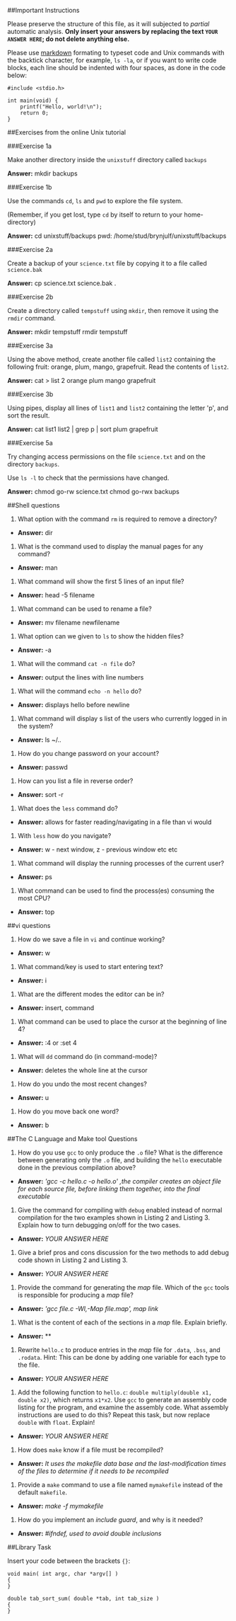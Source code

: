 ##Important Instructions

Please preserve the structure of this file, as it will subjected to *partial*
automatic analysis. **Only insert your answers by replacing the text `YOUR ANSWER HERE`; do not delete anything else.** 

Please use [markdown](https://help.github.com/articles/markdown-basics) formating to typeset code and Unix commands with the backtick character, for example, `ls -la`, or if you want to write code blocks, each line should be indented with four spaces, as done in the code below:

    #include <stdio.h>
    
    int main(void) {
    	printf("Hello, world!\n");
    	return 0;
    }


##Exercises from the online Unix tutorial

###Exercise 1a

Make another directory inside the `unixstuff` directory called `backups`

**Answer:** mkdir backups

###Exercise 1b

Use the commands `cd`, `ls` and `pwd` to explore the file system.

(Remember, if you get lost, type `cd` by itself to return to your home-directory)

**Answer:** cd unixstuff/backups
		pwd: /home/stud/brynjulf/unixstuff/backups

###Exercise 2a

Create a backup of your `science.txt` file by copying it to a file called `science.bak`

**Answer:** cp science.txt science.bak . 

###Exercise 2b

Create a directory called `tempstuff` using `mkdir`, then remove it using the `rmdir` command.

**Answer:** mkdir tempstuff
		rmdir tempstuff

###Exercise 3a

Using the above method, create another file called `list2` containing the following fruit: orange, plum, mango, grapefruit. Read the contents of `list2`.

**Answer:** cat > list 2
		orange
		plum
		mango
		grapefruit

###Exercise 3b

Using pipes, display all lines of `list1` and `list2` containing the letter 'p', and sort the result.

**Answer:** cat list1 list2 | grep p | sort 
		plum
		grapefruit

###Exercise 5a

Try changing access permissions on the file `science.txt` and on the directory `backups`.

Use `ls -l` to check that the permissions have changed.

**Answer:** chmod go-rw science.txt
		chmod go-rwx backups

##Shell questions

1. What option with the command `rm` is required to remove a directory?
  - **Answer:** dir
1. What is the command used to display the manual pages for any command?
  - **Answer:** man
1. What command will show the first 5 lines of an input file?
  - **Answer:** head -5 filename
1. What command can be used to rename a file?
  - **Answer:** mv filename newfilename 
1. What option can we given to `ls` to show the hidden files?
  - **Answer:** -a 
1. What will the command `cat -n file` do?
  - **Answer:** output the lines with line numbers
1. What will the command `echo -n hello` do?
  - **Answer:** displays hello before newline 
1. What command will display s list of the users who currently logged in in the system?
  - **Answer:** ls ~/.. 
1. How do you change password on your account?
  - **Answer:** passwd 
1. How can you list a file in reverse order?
  - **Answer:** sort -r 
1. What does the `less` command do?
  - **Answer:** allows for faster reading/navigating in a file than vi would
1. With `less` how do you navigate?
  - **Answer:** w - next window, z - previous window etc etc 
1. What command will display the running processes of the current user?
  - **Answer:** ps 
1. What command can be used to find the process(es) consuming the most CPU?
  - **Answer:** top

##vi questions
1. How do we save a file in `vi` and continue working?
  - **Answer:** w 
1. What command/key is used to start entering text?
  - **Answer:** i 
1. What are the different modes the editor can be in?
  - **Answer:** insert, command 
1. What command can be used to place the cursor at the beginning of line 4?
  - **Answer:** :4 or :set 4
1. What will `dd` command do (in command-mode)?
  - **Answer:** deletes the whole line at the cursor 
1. How do you undo the most recent changes?
  - **Answer:** u 
1. How do you move back one word?
  - **Answer:** b 

##The C Language and Make tool Questions

1. How do you use `gcc` to only produce the `.o` file?  What is the difference between generating only the `.o` file, and building the `hello` executable done in the previous compilation above?
  - **Answer:** *'gcc -c hello.c -o hello.o' ,the compiler creates an object file for each source file, before linking them together, into the final executable*
1. Give the command for compiling with `debug` enabled instead of normal compilation for the two examples shown in Listing 2 and Listing 3. Explain how to turn debugging on/off for the two cases.
  - **Answer:** *YOUR ANSWER HERE*
1. Give a brief pros and cons discussion for the two methods to add debug code shown in Listing 2 and Listing 3.
  - **Answer:** *YOUR ANSWER HERE*
1. Provide the command for generating the *map* file. Which of the `gcc` tools is responsible for producing a *map* file?
  - **Answer:** *'gcc file.c -Wl,-Map file.map', map link*
1. What is the content of each of the sections in a *map* file. Explain briefly.
  - **Answer:** **
1. Rewrite `hello.c` to produce entries in the *map* file for `.data`, `.bss`, and `.rodata`. Hint: This can be done by adding one variable for each type to the file.
  - **Answer:** *YOUR ANSWER HERE*
1. Add the following function to `hello.c`: `double multiply(double x1, double x2)`, which returns `x1*x2`. Use `gcc` to generate an assembly code listing for the program, and examine the assembly code. What assembly instructions are used to do this? Repeat this task, but now replace `double` with `float`. Explain!
  - **Answer:** *YOUR ANSWER HERE*
1. How does `make` know if a file must be recompiled?
  - **Answer:** *It uses the makefile data base and the last-modification times of the files to determine if it needs to be recompiled*
1. Provide a `make` command to use a file named `mymakefile` instead of the default `makefile`.
  - **Answer:** *make -f mymakefile*
1. How do you implement an *include guard*, and why is it needed?
  - **Answer:** *#ifndef, used to avoid double inclusions*

##Library Task

Insert your code between the brackets `{}`:

    void main( int argc, char *argv[] )
	{
    }
    
	double tab_sort_sum( double *tab, int tab_size )
	{
	}


